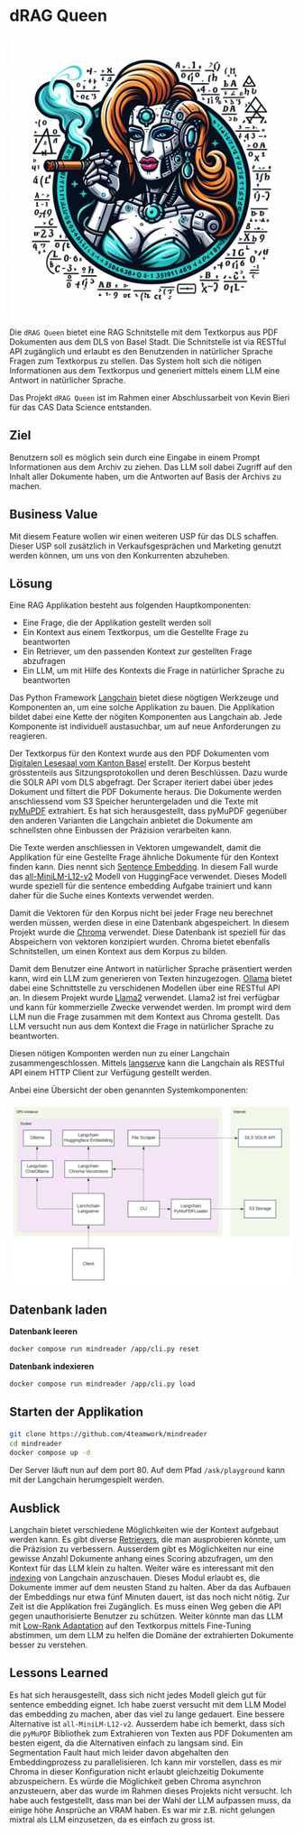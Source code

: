 # dRAG Queen

<p align="center">
  <img src="./logo.jpeg" width="500px" />
</p>

Die `dRAG Queen` bietet eine RAG Schnitstelle mit dem Textkorpus aus PDF Dokumenten aus dem DLS von Basel Stadt. Die Schnitstelle ist via RESTful API zugänglich und erlaubt es den Benutzenden in natürlicher Sprache Fragen zum Textkorpus zu stellen. Das System holt sich die nötigen Informationen aus dem Textkorpus und generiert mittels einem LLM eine Antwort in natürlicher Sprache.

Das Projekt `dRAG Queen` ist im Rahmen einer Abschlussarbeit von Kevin Bieri für das CAS Data Science entstanden.

## Ziel

Benutzern soll es möglich sein durch eine Eingabe in einem Prompt Informationen aus dem Archiv zu ziehen. Das LLM soll dabei Zugriff auf den Inhalt aller Dokumente haben, um die Antworten auf Basis der Archivs zu machen.

## Business Value

Mit diesem Feature wollen wir einen weiteren USP für das DLS schaffen. Dieser USP soll zusätzlich in Verkaufsgesprächen und Marketing genutzt werden können, um uns von den Konkurrenten abzuheben.

## Lösung

Eine RAG Applikation besteht aus folgenden Hauptkomponenten:
- Eine Frage, die der Applikation gestellt werden soll
- Ein Kontext aus einem Textkorpus, um die Gestellte Frage zu beantworten
- Ein Retriever, um den passenden Kontext zur gestellten Frage abzufragen
- Ein LLM, um mit Hilfe des Kontexts die Frage in natürlicher Sprache zu beantworten

Das Python Framework [Langchain](https://www.langchain.com/) bietet diese nögtigen Werkzeuge und Komponenten an, um eine solche Applikation zu bauen. Die Applikation bildet dabei eine Kette der nögiten Komponenten aus Langchain ab. Jede Komponente ist individuell austasuchbar, um auf neue Anforderungen zu reagieren.

Der Textkorpus für den Kontext wurde aus den PDF Dokumenten vom [Digitalen Lesesaal vom Kanton Basel](https://dls.staatsarchiv.bs.ch) erstellt. Der Korpus besteht grösstenteils aus Sitzungsprotokollen und deren Beschlüssen. Dazu wurde die SOLR API vom DLS abgefragt. Der Scraper iteriert dabei über jedes Dokument und filtert die PDF Dokumente heraus. Die Dokumente werden anschliessend vom S3 Speicher heruntergeladen und die Texte mit [pyMuPDF](https://pymupdf.readthedocs.io/en/latest/) extrahiert. Es hat sich herausgestellt, dass pyMuPDF gegenüber den anderen Varianten die Langchain anbietet die Dokumente am schnellsten ohne Einbussen der Präzision verarbeiten kann.

Die Texte werden anschliessen in Vektoren umgewandelt, damit die Applikation für eine Gestellte Frage ähnliche Dokumente für den Kontext finden kann. Dies nennt sich [Sentence Embedding](https://www.wikiwand.com/en/Sentence_embedding). In diesem Fall wurde das [all-MiniLM-L12-v2](https://huggingface.co/sentence-transformers/all-MiniLM-L12-v2) Modell von HuggingFace verwendet. Dieses Modell wurde speziell für die sentence embedding Aufgabe trainiert und kann daher für die Suche eines Kontexts verwendet werden.

Damit die Vektoren für den Korpus nicht bei jeder Frage neu berechnet werden müssen, werden diese in eine Datenbank abgespeichert. In diesem Projekt wurde die [Chroma](https://www.trychroma.com/) verwendet. Diese Datenbank ist speziell für das Abspeichern von vektoren konzipiert wurden. Chroma bietet ebenfalls Schnitstellen, um einen Kontext aus dem Korpus zu bilden.

Damit dem Benutzer eine Antwort in natürlicher Sprache präsentiert werden kann, wird ein LLM zum generieren von Texten hinzugezogen. [Ollama](https://ollama.ai/) bietet dabei eine Schnittstelle zu verschidenen Modellen über eine RESTful API an. In diesem Projekt wurde [Llama2](https://ai.meta.com/llama/) verwendet. Llama2 ist frei verfügbar und kann für kommerzielle Zwecke verwendet werden. Im prompt wird dem LLM nun die Frage zusammen mit dem Kontext aus Chroma gestellt. Das LLM versucht nun aus dem Kontext die Frage in natürlicher Sprache zu beantworten.

Diesen nötigen Komponten werden nun zu einer Langchain zusammengeschlossen. Mittels [langserve](https://python.langchain.com/docs/langserve) kann die Langchain als RESTful API einem HTTP Client zur Verfügung gestellt werden.

Anbei eine Übersicht der oben genannten Systemkomponenten:
<p align="center">
  <img src="./system_diagram.svg" />
</p>

## Datenbank laden

**Datenbank leeren**

``` bash
docker compose run mindreader /app/cli.py reset
```

**Datenbank indexieren**

``` bash
docker compose run mindreader /app/cli.py load
```

## Starten der Applikation

``` bash
git clone https://github.com/4teamwork/mindreader
cd mindreader
docker compose up -d
```

Der Server läuft nun auf dem port 80. Auf dem Pfad `/ask/playground` kann mit der Langchain herumgespielt werden.

## Ausblick

Langchain bietet verschiedene Möglichkeiten wie der Kontext aufgebaut werden kann. Es gibt diverse [Retrievers](https://python.langchain.com/docs/modules/data_connection/retrievers/), die man ausprobieren könnte, um die Präzision zu verbessern. Ausserdem gibt es Möglichkeiten nur eine gewisse Anzahl Dokumente anhang eines Scoring abzufragen, um den Kontext für das LLM klein zu halten. Weiter wäre es interessant mit den [indexing](https://python.langchain.com/docs/modules/data_connection/indexing) von Langchain anzuschauen. Dieses Modul erlaubt es, die Dokumente immer auf dem neusten Stand zu halten. Aber da das Aufbauen der Embeddings nur etwa fünf Minuten dauert, ist das noch nicht nötig. Zur Zeit ist die Applikation frei Zugänglich. Es muss einen Weg geben die API gegen unauthorisierte Benutzer zu schützen. Weiter könnte man das LLM mit [Low-Rank Adaptation](https://arxiv.org/abs/2106.09685) auf den Textkorpus mittels Fine-Tuning abstimmen, um dem LLM zu helfen die Domäne der extrahierten Dokumente besser zu verstehen.


## Lessons Learned

Es hat sich herausgestellt, dass sich nicht jedes Modell gleich gut für sentence embedding eignet. Ich habe zuerst versucht mit dem LLM Model das embedding zu machen, aber das viel zu lange gedauert. Eine bessere Alternative ist `all-MiniLM-L12-v2`. Ausserdem habe ich bemerkt, dass sich die `pyMuPDF` Bibliothek zum Extrahieren von Texten aus PDF Dokumenten am besten eigent, da die Alternativen einfach zu langsam sind. Ein Segmentation Fault haut mich leider davon abgehalten den Embeddingprozess zu parallelisieren. Ich kann mir vorstellen, dass es mir Chroma in dieser Konfiguration nicht erlaubt gleichzeitig Dokumente abzuspeichern. Es würde die Möglichkeit geben Chroma asynchron anzusteuern, aber das wurde im Rahmen dieses Projekts nicht versucht. Ich habe auch festgestellt, dass man bei der Wahl der LLM aufpassen muss, da einige höhe Ansprüche an VRAM haben. Es war mir z.B. nicht gelungen mixtral als LLM einzusetzen, da es einfach zu gross ist.
